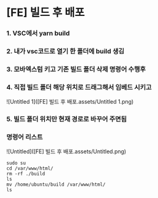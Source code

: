# [FE] 빌드 후 배포

### 1. VSC에서 yarn build

### 2. 내가 vsc코드로 열기 한 폴더에 build 생김

### 3. 모바엑스텀 키고 기존 빌드 폴더 삭제 명령어 수행후

### 4. 직접 빌드 폴더 해당 위치로 드래그해서 임베드 시키고

![Untitled 1]([FE] 빌드 후 배포.assets/Untitled 1.png)

### 5. 빌드 폴더 위치만 현재 경로로 바꾸어 주면됨

### 명령어 리스트

![Untitled]([FE] 빌드 후 배포.assets/Untitled.png)

```tsx
sudo su
cd /var/www/html/
rm -rf ./build
ls
mv /home/ubuntu/build /var/www/html/
ls
```